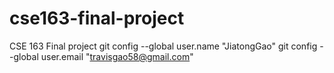 # cse163-final-project
CSE 163 Final project
git config --global user.name "JiatongGao"
git config --global user.email "travisgao58@gmail.com"

